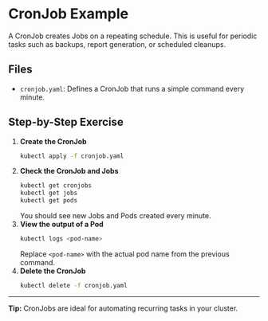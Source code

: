 # CronJob Example
A CronJob creates Jobs on a repeating schedule. This is useful for periodic tasks such as backups, report generation, or scheduled cleanups.

## Files
- `cronjob.yaml`: Defines a CronJob that runs a simple command every minute.

## Step-by-Step Exercise
1. **Create the CronJob**
   ```sh
   kubectl apply -f cronjob.yaml
   ```
2. **Check the CronJob and Jobs**
   ```sh
   kubectl get cronjobs
   kubectl get jobs
   kubectl get pods
   ```
   You should see new Jobs and Pods created every minute.
3. **View the output of a Pod**
   ```sh
   kubectl logs <pod-name>
   ```
   Replace `<pod-name>` with the actual pod name from the previous command.
4. **Delete the CronJob**
   ```sh
   kubectl delete -f cronjob.yaml
   ```

---

**Tip:** CronJobs are ideal for automating recurring tasks in your cluster.

